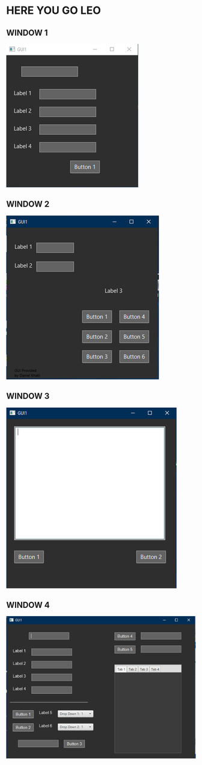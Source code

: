 # HERE YOU GO LEO

## WINDOW 1
![Image description](https://github.com/DanielKhali1/LEO_GUI/blob/master/screenshots/gui1.PNG)
## WINDOW 2
![Image description](https://github.com/DanielKhali1/LEO_GUI/blob/master/screenshots/gui2.PNG)
## WINDOW 3
![Image description](https://github.com/DanielKhali1/LEO_GUI/blob/master/screenshots/gui3.PNG)
## WINDOW 4
![Image description](https://github.com/DanielKhali1/LEO_GUI/blob/master/screenshots/gui4.PNG)

